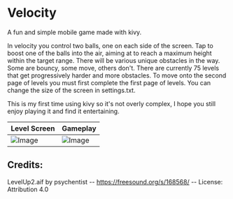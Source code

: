 # **Velocity**
A fun and simple mobile game made with kivy.

In velocity you control two balls, one on each side of the screen. Tap to boost one of the balls into the air, aiming at to reach a maximum height within the target range. There will be various unique obstacles in the way. Some are bouncy, some move, others don't. There are currently 75 levels that get progressively harder and more obstacles. To move onto the second page of levels you must first complete the first page of levels. You can change the size of the screen in settings.txt.

This is my first time using kivy so it's not overly complex, I hope you still enjoy playing it and find it entertaining.


| Level Screen      | Gameplay  |
|-----------------|----------------|
| ![Image](https://github.com/user-attachments/assets/6cd2871d-89c0-4eba-9546-81110401e2c2) | ![Image](https://github.com/user-attachments/assets/3d8f804c-e13f-4404-b2da-77b6df8d7bef)|


## Credits:

LevelUp2.aif by psychentist -- https://freesound.org/s/168568/ -- License: Attribution 4.0
